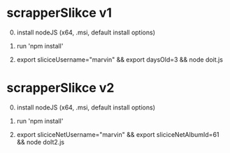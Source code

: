 # scrapperSlikce v1

0. install nodeJS (x64, .msi, default install options)

1. run 'npm install'

2. export sliciceUsername="marvin" && export daysOld=3 && node doit.js

# scrapperSlikce v2

0. install nodeJS (x64, .msi, default install options)

1. run 'npm install'

2. export sliciceNetUsername="marvin" && export sliciceNetAlbumId=61 && node doIt2.js 